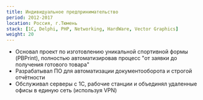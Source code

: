 ```yaml
---
title: Индивидуальное предпринимательство
period: 2012-2017
location: Россия, г.Тюмень
stack: [1C, Delphi, PHP, Networking, HardWare, Vector Graphics]
weight: 20
---
```


- Основал проект по изготовлению уникальной спортивной формы (PBPrint), полностью автоматизировав процесс "от заявки до получения готового товара"
- Разрабатывал ПО для автоматизации документооборота и строгой отчётности
- Обслуживал серверы с 1C, рабочие станции и объединял удаленные офисы в единую сеть (используя VPN)
